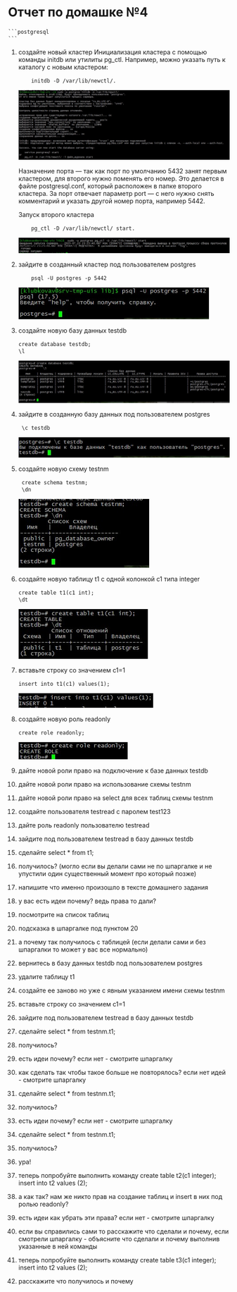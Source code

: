 # Отчет по домашке №4
    ```postgresql
    ```

1. создайте новый кластер 
    Инициализация кластера с помощью команды initdb или утилиты pg_ctl. Например, можно указать путь к каталогу с новым кластером: 
    
    ```postgresql
        initdb -D /var/lib/newctl/.
    ```
    ![pg](/img/4/1.jpg)

    Назначение порта — так как порт по умолчанию 5432 занят первым кластером, для второго нужно поменять его номер. Это делается в файле postgresql.conf, который расположен в папке второго кластера. За порт отвечает параметр port — с него нужно снять комментарий и указать другой номер порта, например 5442.
    
    Запуск второго кластера 
    
    ```postgresql
        pg_ctl -D /var/lib/newctl/ start.
    ```
    
    ![pg](/img/4/2.jpg)

1. зайдите в созданный кластер под пользователем postgres

    ```postgresql
        psql -U postgres -p 5442
    ```

    ![pg](/img/4/3.jpg)

1. создайте новую базу данных testdb

    ```postgresql
    create database testdb;
    \l
    ```

    ![pg](/img/4/4.jpg)

1. зайдите в созданную базу данных под пользователем postgres

    ```postgresql
     \c testdb 
    ```
    ![pg](/img/4/5.jpg)

1. создайте новую схему testnm

    ```postgresql
     create schema testnm;
     \dn
    ``` 

    ![pg](/img/4/6.jpg)

1. создайте новую таблицу t1 с одной колонкой c1 типа integer

    ```postgresql
    create table t1(c1 int);
    \dt
    ```
    ![pg](/img/4/7.jpg) 

1. вставьте строку со значением c1=1

    ```postgresql
    insert into t1(c1) values(1);
    ```
    ![pg](/img/4/8.jpg) 

1. создайте новую роль readonly

    ```postgresql
    create role readonly;
    ```
    ![pg](/img/4/9.jpg)
     
1. дайте новой роли право на подключение к базе данных testdb
1. дайте новой роли право на использование схемы testnm
1. дайте новой роли право на select для всех таблиц схемы testnm
1. создайте пользователя testread с паролем test123
1. дайте роль readonly пользователю testread
1. зайдите под пользователем testread в базу данных testdb
1. сделайте select * from t1;
1. получилось? (могло если вы делали сами не по шпаргалке и не упустили один существенный момент про который позже)
1. напишите что именно произошло в тексте домашнего задания
1. у вас есть идеи почему? ведь права то дали?
1. посмотрите на список таблиц
1. подсказка в шпаргалке под пунктом 20
1. а почему так получилось с таблицей (если делали сами и без шпаргалки то может у вас все нормально)
1. вернитесь в базу данных testdb под пользователем postgres
1. удалите таблицу t1
1. создайте ее заново но уже с явным указанием имени схемы testnm
1. вставьте строку со значением c1=1
1. зайдите под пользователем testread в базу данных testdb
1. сделайте select * from testnm.t1;
1. получилось?
1. есть идеи почему? если нет - смотрите шпаргалку
1. как сделать так чтобы такое больше не повторялось? если нет идей - смотрите шпаргалку
1. сделайте select * from testnm.t1;
1. получилось?
1. есть идеи почему? если нет - смотрите шпаргалку
1. сделайте select * from testnm.t1;
1. получилось?
1. ура!
1. теперь попробуйте выполнить команду create table t2(c1 integer); insert into t2 values (2);
1. а как так? нам же никто прав на создание таблиц и insert в них под ролью readonly?
1. есть идеи как убрать эти права? если нет - смотрите шпаргалку
1. если вы справились сами то расскажите что сделали и почему, если смотрели шпаргалку - объясните что сделали и почему выполнив указанные в ней команды
1. теперь попробуйте выполнить команду create table t3(c1 integer); insert into t2 values (2);
1. расскажите что получилось и почему
